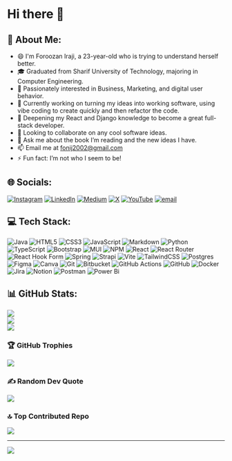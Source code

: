# Hi there 👋

## 💫 About Me:
- 😄 I'm Foroozan Iraji, a 23-year-old who is trying to understand herself better.
- 🎓 Graduated from Sharif University of Technology, majoring in Computer Engineering.
- 💼 Passionately interested in Business, Marketing, and digital user behavior.
- 🔭 Currently working on turning my ideas into working software, using vibe coding to create quickly and then refactor the code.
- 🌱 Deepening my React and Django knowledge to become a great full-stack developer.
- 👯 Looking to collaborate on any cool software ideas.
- 💬 Ask me about the book I’m reading and the new ideas I have.
- 📫 Email me at fonij2002@gmail.com
- ⚡ Fun fact: I’m not who I seem to be!

## 🌐 Socials:
[![Instagram](https://img.shields.io/badge/Instagram-%23E4405F.svg?logo=Instagram&logoColor=white)](https://instagram.com/fonij2002) [![LinkedIn](https://img.shields.io/badge/LinkedIn-%230077B5.svg?logo=linkedin&logoColor=white)](https://linkedin.com/in/foroozan-iraji) [![Medium](https://img.shields.io/badge/Medium-12100E?logo=medium&logoColor=white)](https://medium.com/@fonij2002) [![X](https://img.shields.io/badge/X-black.svg?logo=X&logoColor=white)](https://x.com/fonij2002) [![YouTube](https://img.shields.io/badge/YouTube-%23FF0000.svg?logo=YouTube&logoColor=white)](https://youtube.com/@fonij2002) [![email](https://img.shields.io/badge/Email-D14836?logo=gmail&logoColor=white)](mailto:fonij2002) 

## 💻 Tech Stack:
![Java](https://img.shields.io/badge/java-%23ED8B00.svg?style=flat&logo=openjdk&logoColor=white) ![HTML5](https://img.shields.io/badge/html5-%23E34F26.svg?style=flat&logo=html5&logoColor=white) ![CSS3](https://img.shields.io/badge/css3-%231572B6.svg?style=flat&logo=css3&logoColor=white) ![JavaScript](https://img.shields.io/badge/javascript-%23323330.svg?style=flat&logo=javascript&logoColor=%23F7DF1E) ![Markdown](https://img.shields.io/badge/markdown-%23000000.svg?style=flat&logo=markdown&logoColor=white) ![Python](https://img.shields.io/badge/python-3670A0?style=flat&logo=python&logoColor=ffdd54) ![TypeScript](https://img.shields.io/badge/typescript-%23007ACC.svg?style=flat&logo=typescript&logoColor=white) ![Bootstrap](https://img.shields.io/badge/bootstrap-%238511FA.svg?style=flat&logo=bootstrap&logoColor=white) ![MUI](https://img.shields.io/badge/MUI-%230081CB.svg?style=flat&logo=mui&logoColor=white) ![NPM](https://img.shields.io/badge/NPM-%23CB3837.svg?style=flat&logo=npm&logoColor=white) ![React](https://img.shields.io/badge/react-%2320232a.svg?style=flat&logo=react&logoColor=%2361DAFB) ![React Router](https://img.shields.io/badge/React_Router-CA4245?style=flat&logo=react-router&logoColor=white) ![React Hook Form](https://img.shields.io/badge/React%20Hook%20Form-%23EC5990.svg?style=flat&logo=reacthookform&logoColor=white) ![Spring](https://img.shields.io/badge/spring-%236DB33F.svg?style=flat&logo=spring&logoColor=white) ![Strapi](https://img.shields.io/badge/strapi-%232E7EEA.svg?style=flat&logo=strapi&logoColor=white) ![Vite](https://img.shields.io/badge/vite-%23646CFF.svg?style=flat&logo=vite&logoColor=white) ![TailwindCSS](https://img.shields.io/badge/tailwindcss-%2338B2AC.svg?style=flat&logo=tailwind-css&logoColor=white) ![Postgres](https://img.shields.io/badge/postgres-%23316192.svg?style=flat&logo=postgresql&logoColor=white) ![Figma](https://img.shields.io/badge/figma-%23F24E1E.svg?style=flat&logo=figma&logoColor=white) ![Canva](https://img.shields.io/badge/Canva-%2300C4CC.svg?style=flat&logo=Canva&logoColor=white) ![Git](https://img.shields.io/badge/git-%23F05033.svg?style=flat&logo=git&logoColor=white) ![Bitbucket](https://img.shields.io/badge/bitbucket-%230047B3.svg?style=flat&logo=bitbucket&logoColor=white) ![GitHub Actions](https://img.shields.io/badge/github%20actions-%232671E5.svg?style=flat&logo=githubactions&logoColor=white) ![GitHub](https://img.shields.io/badge/github-%23121011.svg?style=flat&logo=github&logoColor=white) ![Docker](https://img.shields.io/badge/docker-%230db7ed.svg?style=flat&logo=docker&logoColor=white) ![Jira](https://img.shields.io/badge/jira-%230A0FFF.svg?style=flat&logo=jira&logoColor=white) ![Notion](https://img.shields.io/badge/Notion-%23000000.svg?style=flat&logo=notion&logoColor=white) ![Postman](https://img.shields.io/badge/Postman-FF6C37?style=flat&logo=postman&logoColor=white) ![Power Bi](https://img.shields.io/badge/power_bi-F2C811?style=flat&logo=powerbi&logoColor=black)
## 📊 GitHub Stats:
![](https://github-readme-stats.vercel.app/api?username=fonij80&theme=midnight-purple&hide_border=false&include_all_commits=false&count_private=true)<br/>
![](https://nirzak-streak-stats.vercel.app/?user=fonij80&theme=midnight-purple&hide_border=false)<br/>
![](https://github-readme-stats.vercel.app/api/top-langs/?username=fonij80&theme=midnight-purple&hide_border=false&include_all_commits=false&count_private=true&layout=compact)

### 🏆 GitHub Trophies
![](https://github-profile-trophy.vercel.app/?username=fonij80&theme=radical&no-frame=true&no-bg=true&margin-w=4)

### ✍️ Random Dev Quote
![](https://quotes-github-readme.vercel.app/api?type=vetical&theme=dark)

### 🔝 Top Contributed Repo
![](https://github-contributor-stats.vercel.app/api?username=fonij80&limit=5&theme=midnight-purple&combine_all_yearly_contributions=true)

---
[![](https://visitcount.itsvg.in/api?id=fonij80&icon=0&color=0)](https://visitcount.itsvg.in)

<!-- Proudly created with GPRM ( https://gprm.itsvg.in ) -->
